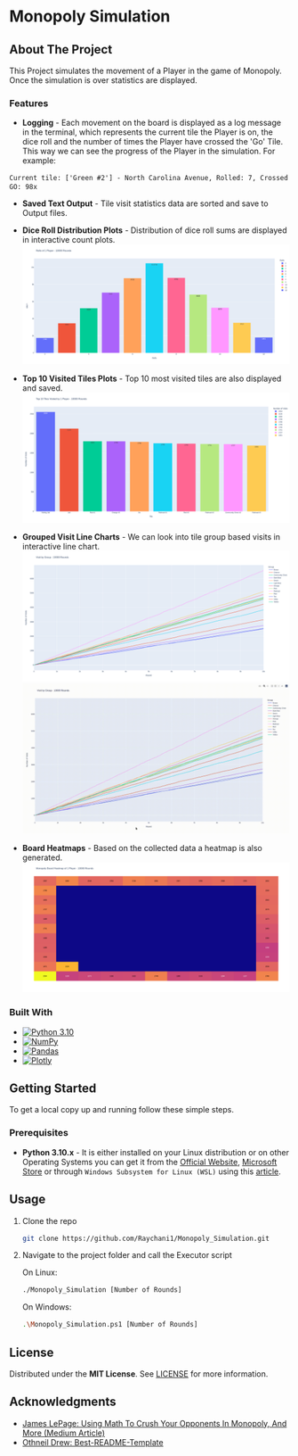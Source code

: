 # Monopoly Simulation

<!-- ABOUT THE PROJECT -->
## **About The Project**
This Project simulates the movement of a Player in the game of Monopoly. Once the simulation is over statistics are displayed.

### **Features**

* **Logging** - Each movement on the board is displayed as a log message in the terminal, which represents the current tile the Player is on, the dice roll and the number of times the Player have crossed the 'Go' Tile. This way we can see the progress of the Player in the simulation. For example:
```
Current tile: ['Green #2'] - North Carolina Avenue, Rolled: 7, Crossed GO: 98x
```


* **Saved Text Output** - Tile visit statistics data are sorted and save to Output files.

* **Dice Roll Distribution Plots** - Distribution of dice roll sums are displayed in interactive count plots.
[![Roll Distribution Plot][roll-dist-screenshot]](#)

* **Top 10 Visited Tiles Plots** - Top 10 most visited tiles are also displayed and saved.
[![Top 10 Visited Tiles Plot][top-10-screenshot]](#)

* **Grouped Visit Line Charts** - We can look into tile group based visits in interactive line chart.
[![Grouped Visit Line Chart][line-chart-screenshot]](#)
[![Grouped Visit Line Chart Gif][line-chart-gif]](#)

* **Board Heatmaps** - Based on the collected data a heatmap is also generated.
[![Heatmap Screenshot][heatmap-screenshot]](#)

### **Built With**

* [![Python 3.10][Python]][Python-url]
* [![NumPy][Numpy]][Numpy-url]
* [![Pandas][Pandas]][Pandas-url]
* [![Plotly][Plotly]][Plotly-url]

<!-- GETTING STARTED -->
## **Getting Started**

To get a local copy up and running follow these simple steps.

### **Prerequisites**

* **Python 3.10.x** - It is either installed on your Linux distribution or on other Operating Systems you can get it from the [Official Website](https://www.python.org/downloads/release/python-3100/), [Microsoft Store](https://apps.microsoft.com/store/detail/python-310/9PJPW5LDXLZ5?hl=en-us&gl=US) or through `Windows Subsystem for Linux (WSL)` using this [article](https://medium.com/@rhdzmota/python-development-on-the-windows-subsystem-for-linux-wsl-17a0fa1839d).

## **Usage**

1. Clone the repo
   ```sh
   git clone https://github.com/Raychani1/Monopoly_Simulation.git
   ```
2. Navigate to the project folder and call the Executor script

    On Linux:
   ```sh
   ./Monopoly_Simulation [Number of Rounds]
   ```

   On Windows:
   ```sh
   .\Monopoly_Simulation.ps1 [Number of Rounds]
   ```

<!-- LICENSE -->
## **License**

Distributed under the **MIT License**. See [LICENSE](https://github.com/Raychani1/Monopoly_Simulation/blob/feature/documentation/LICENSE) for more information.

<!-- ACKNOWLEDGMENTS -->
## **Acknowledgments**

* [James LePage: Using Math To Crush Your Opponents In Monopoly, And More (Medium Article)](https://medium.com/millionaire-by-25/using-math-to-crush-your-opponents-in-monopoly-and-more-dc53441e932b)
* [Othneil Drew: Best-README-Template](https://github.com/othneildrew/Best-README-Template)

<!-- MARKDOWN LINKS & IMAGES -->
[roll-dist-screenshot]: https://raw.githubusercontent.com/Raychani1/raychani1.github.io/main/projects/python/monopoly_simulation/readme_images/rolls.png
[top-10-screenshot]: https://raw.githubusercontent.com/Raychani1/raychani1.github.io/main/projects/python/monopoly_simulation/readme_images/top10.png
[line-chart-screenshot]: https://raw.githubusercontent.com/Raychani1/raychani1.github.io/main/projects/python/monopoly_simulation/readme_images/line_chart.png
[line-chart-gif]: https://raw.githubusercontent.com/Raychani1/raychani1.github.io/main/projects/python/monopoly_simulation/readme_images/line_chart_2.gif
[heatmap-screenshot]: https://raw.githubusercontent.com/Raychani1/raychani1.github.io/main/projects/python/monopoly_simulation/readme_images/heatmap.png
[Python]: https://img.shields.io/badge/python-3670A0?style=for-the-badge&logo=python&logoColor=ffdd54
[Python-url]: https://www.python.org/
[Numpy]: https://img.shields.io/badge/numpy-%23013243.svg?style=for-the-badge&logo=numpy&logoColor=white
[Numpy-url]: https://numpy.org/
[Pandas]: https://img.shields.io/badge/pandas-%23150458.svg?style=for-the-badge&logo=pandas&logoColor=white
[Pandas-url]: https://pandas.pydata.org/
[Plotly]: https://img.shields.io/badge/Plotly-%233F4F75.svg?style=for-the-badge&logo=plotly&logoColor=white
[Plotly-url]: https://plotly.com/
